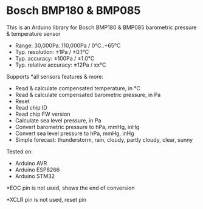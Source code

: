 # Bosch BMP180 & BMP085
This is an Arduino library for Bosch BMP180 & BMP085 barometric pressure & temperature sensor

- Range:                  30,000Pa..110,000Pa / 0°C..+65°C 
- Typ. resolution:        ±1Pa / ±0.1°C
- Typ. accuracy:          ±100Pa / ±1.0°C
- Typ. relative accuracy: ±12Pa / xx°C

Supports *all sensors features & more:

- Read & calculate compensated temperature, in °C
- Read & calculate compensated barometric pressure, in Pa
- Reset
- Read chip ID
- Read chip FW version
- Calculate sea level pressure, in Pa
- Convert barometric pressure to hPa, mmHg, inHg
- Convert sea level pressure to hPa, mmHg, inHg
- Simple forecast: thunderstorm, rain, cloudy, partly cloudy, clear, sunny


Tested on:

- Arduino AVR
- Arduino ESP8266
- Arduino STM32

*EOC  pin is not used, shows the end of conversion

*XCLR pin is not used, reset pin

